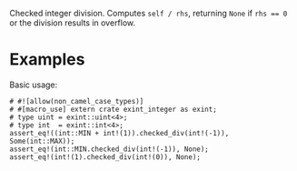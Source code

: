 Checked integer division. Computes `self / rhs`,
returning `None` if `rhs == 0` or the division results in overflow.

# Examples

Basic usage:

```
# #![allow(non_camel_case_types)]
# #[macro_use] extern crate exint_integer as exint;
# type uint = exint::uint<4>;
# type int  = exint::int<4>;
assert_eq!((int::MIN + int!(1)).checked_div(int!(-1)), Some(int::MAX));
assert_eq!(int::MIN.checked_div(int!(-1)), None);
assert_eq!(int!(1).checked_div(int!(0)), None);
```
